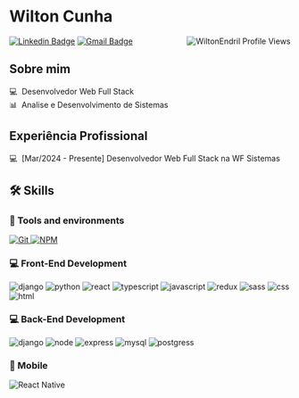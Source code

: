 # Wilton Cunha

<img align="right" src="https://komarev.com/ghpvc/?username=WiltonEndril" alt="WiltonEndril Profile Views" />

[![Linkedin Badge](https://img.shields.io/badge/LinkedIn-WiltonEndril-blue?style=flat-square&logo=Linkedin&logoColor=white&link=https://www.linkedin.com/in/WiltonEndril/)](https://www.linkedin.com/in/WiltonEndril/) 
[![Gmail Badge](https://img.shields.io/badge/-wiltonendril@gmail.com-c14438?style=flat-square&logo=Gmail&logoColor=white&link=mailto:wiltonendril@gmail.com)](mailto:wiltonendril@gmail.com)

<!--![Wilton Endril github stats](https://github-readme-stats.vercel.app/api?username=WiltonEndril&show_icons=true&theme=tokyonight)-->

## Sobre mim

💻 &nbsp;Desenvolvedor Web Full Stack    
📊 &nbsp;Analise e Desenvolvimento de Sistemas

## Experiência Profissional

💻 &nbsp;[Mar/2024 - Presente] Desenvolvedor Web Full Stack na WF Sistemas  

## 🛠️ Skills

### :wrench: Tools and environments

<!-- GIT -->
<a href="#">
      <img alt="Git" src="https://img.shields.io/badge/Git-F05032.svg?style=for-the-badge&logo=git&logoColor=white" />
</a>
<!-- NPM -->
<a href="#">
      <img alt="NPM" src="https://img.shields.io/badge/NPM-CB3837.svg?style=for-the-badge&logo=npm&logoColor=white" />
</a>

### :computer: Front-End Development

![django](https://img.shields.io/badge/Django-092E20?style=for-the-badge&logo=django&logoColor=green)
![python](https://img.shields.io/badge/python-3670A0?style=for-the-badge&logo=python&logoColor=ffdd54)
![react](https://img.shields.io/badge/React-20232A?style=for-the-badge&logo=react&logoColor=61DAFB)
![typescript](https://img.shields.io/badge/TypeScript-3178C6?style=for-the-badge&logo=typescript&logoColor=white)
![javascript](https://img.shields.io/badge/JavaScript-F7DF1E?style=for-the-badge&logo=javascript&logoColor=black)
![redux](https://img.shields.io/badge/Redux-593D88?style=for-the-badge&logo=redux&logoColor=white)
![sass](https://img.shields.io/badge/Sass-CF649A?style=for-the-badge&logo=sass&logoColor=white)
![css](https://img.shields.io/badge/CSS3-1572B6?style=for-the-badge&logo=css3&logoColor=white)
![html](https://img.shields.io/badge/HTML5-E34F26?style=for-the-badge&logo=html5&logoColor=white)

### :computer: Back-End Development

![django](https://img.shields.io/badge/Django-092E20?style=for-the-badge&logo=django&logoColor=green)
![node](https://img.shields.io/badge/Node.js-43853D?style=for-the-badge&logo=node.js&logoColor=white)
![express](https://img.shields.io/badge/Express.js-404D59?style=for-the-badge)
![mysql](https://img.shields.io/badge/MySQL-00000F?style=for-the-badge&logo=mysql&logoColor=white)
![postgress](https://img.shields.io/badge/PostgreSQL-316192?style=for-the-badge&logo=postgresql&logoColor=white)

### 📱 Mobile

![React Native](https://img.shields.io/badge/react_native-%2320232a.svg?style=for-the-badge&logo=react&logoColor=%2361DAFB)
